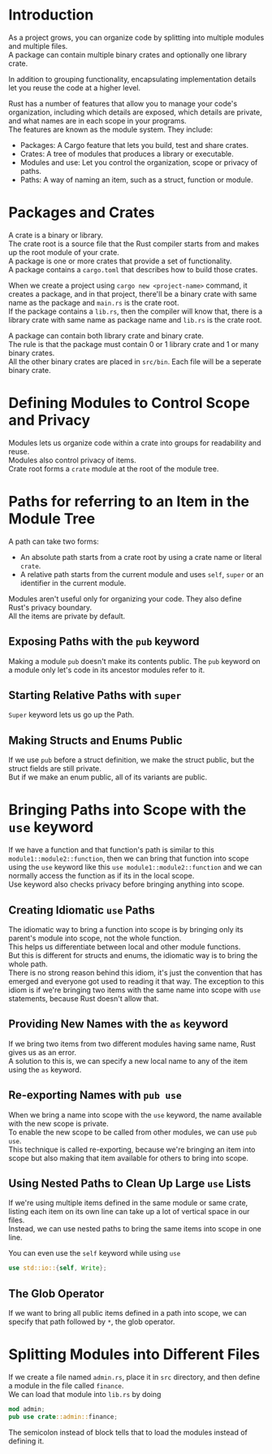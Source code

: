 # Introduction
As a project grows, you can organize code by splitting into multiple modules and multiple files.  
A package can contain multiple binary crates and optionally one library crate.  

In addition to grouping functionality, encapsulating implementation details let you reuse the code at a higher level.  

Rust has a number of features that allow you to manage your code's organization, including which details are exposed, which details are private, and what names are in each scope in your programs.  
The features are known as the module system. They include:
* Packages: A Cargo feature that lets you build, test and share crates.
* Crates: A tree of modules that produces a library or executable.
* Modules and use: Let you control the organization, scope or privacy of paths.
* Paths: A way of naming an item, such as a struct, function or module. 

# Packages and Crates
A crate is a binary or library.  
The crate root is a source file that the Rust compiler starts from and makes up the root module of your crate.  
A package is one or more crates that provide a set of functionality.  
A package contains a `cargo.toml` that describes how to build those crates.  

When we create a project using `cargo new <project-name>` command, it creates a package, and in that project, there'll be a binary crate with same name as the package and `main.rs` is the crate root.  
If the package contains a `lib.rs`, then the compiler will know that, there is a library crate with same name as package name and `lib.rs` is the crate root.

A package can contain both library crate and binary crate.  
The rule is that the package must contain 0 or 1 library crate and 1 or many binary crates.  
All the other binary crates are placed in `src/bin`. Each file will be a seperate binary crate.

# Defining Modules to Control Scope and Privacy
Modules lets us organize code within a crate into groups for readability and reuse.  
Modules also control privacy of items.  
Crate root forms a `crate` module at the root of the module tree.

# Paths for referring to an Item in the Module Tree
A path can take two forms:
* An absolute path starts from a crate root by using a crate name or literal `crate`.
* A relative path starts from the current module and uses `self`, `super` or an identifier in the current module.  

Modules aren't useful only for organizing your code. They also define Rust's privacy boundary.  
All the items are private by default.  

## Exposing Paths with the `pub` keyword
Making a module `pub` doesn't make its contents public. The `pub` keyword on a module only let's code in its ancestor modules refer to it.

## Starting Relative Paths with `super`
`Super` keyword lets us go up the Path.

## Making Structs and Enums Public
If we use `pub` before a struct definition, we make the struct public, but the struct fields are still private.  
But if we make an enum public, all of its variants are public.

# Bringing Paths into Scope with the `use` keyword
If we have a function and that function's path is similar to this `module1::module2::function`, then we can bring that function into scope using the `use` keyword like this `use module1::module2::function` and we can normally access the function as if its in the local scope.  
Use keyword also checks privacy before bringing anything into scope.

## Creating Idiomatic `use` Paths
The idiomatic way to bring a function into scope is by bringing only its parent's module into scope, not the whole function.  
This helps us differentiate between local and other module functions.  
But this is different for structs and enums, the idiomatic way is to bring the whole path.  
There is no strong reason behind this idiom, it's just the convention that has emerged and everyone got used to reading it that way.
The exception to this idiom is if we're bringing two items with the same name into scope with `use` statements, because Rust doesn't allow that.

## Providing New Names with the `as` keyword
If we bring two items from two different modules having same name, Rust gives us as an error.  
A solution to this is, we can specify a new local name to any of the item using the `as` keyword.

## Re-exporting Names with `pub use`
When we bring a name into scope with the `use` keyword, the name available with the new scope is private.  
To enable the new scope to be called from other modules, we can use `pub use`.  
This technique is called re-exporting, because we're bringing an item into scope but also making that item available for others to bring into scope.

## Using Nested Paths to Clean Up Large `use` Lists
If we're using multiple items defined in the same module or same crate, listing each item on its own line can take up a lot of vertical space in our files.  
Instead, we can use nested paths to bring the same items into scope in one line.  

You can even use the `self` keyword while using `use`
```rust
use std::io::{self, Write};
```

## The Glob Operator
If we want to bring all public items defined in a path into scope, we can specify that path followed by `*`, the glob operator.

# Splitting Modules into Different Files
If we create a file named `admin.rs`, place it in `src` directory, and then define a module in the file called `finance`.  
We can load that module into `lib.rs` by doing 

```rust
mod admin;
pub use crate::admin::finance;
```

The semicolon instead of block tells that to load the modules instead of defining it.